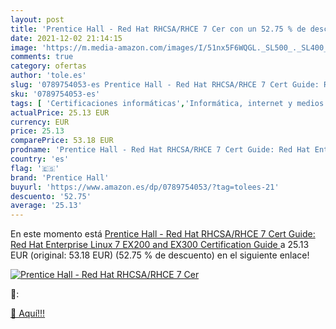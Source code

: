 ```yaml
---
layout: post
title: 'Prentice Hall - Red Hat RHCSA/RHCE 7 Cer con un 52.75 % de descuento'
date: 2021-12-02 21:14:15
image: 'https://m.media-amazon.com/images/I/51nx5F6WQGL._SL500_._SL400_.jpg'
comments: true
category: ofertas
author: 'tole.es'
slug: '0789754053-es Prentice Hall - Red Hat RHCSA/RHCE 7 Cert Guide: Red Hat...'
sku: '0789754053-es'
tags: [ 'Certificaciones informáticas','Informática, internet y medios digitales','Libros','Sistemas operativos','prentice hall', ]
actualPrice: 25.13 EUR
currency: EUR
price: 25.13
comparePrice: 53.18 EUR
prodname: 'Prentice Hall - Red Hat RHCSA/RHCE 7 Cert Guide: Red Hat Enterprise Linux 7  EX200 and EX300   Certification Guide '
country: 'es'
flag: '🇪🇸'
brand: 'Prentice Hall'
buyurl: 'https://www.amazon.es/dp/0789754053/?tag=tolees-21'
descuento: '52.75'
average: '25.13'
---
```


En este momento está [Prentice Hall - Red Hat RHCSA/RHCE 7 Cert Guide: Red Hat Enterprise Linux 7  EX200 and EX300   Certification Guide ](https://www.amazon.es/dp/0789754053/?tag=tolees-21) a 25.13 EUR (original: 53.18 EUR) (52.75 %  de descuento) en el siguiente enlace!

[![Prentice Hall - Red Hat RHCSA/RHCE 7 Cer](https://m.media-amazon.com/images/I/51nx5F6WQGL._SL500_._SL400_.jpg)](https://www.amazon.es/dp/0789754053/?tag=tolees-21)

🔎:


[🛒 Aquí!!!](https://www.amazon.es/dp/0789754053/?tag=tolees-21)
